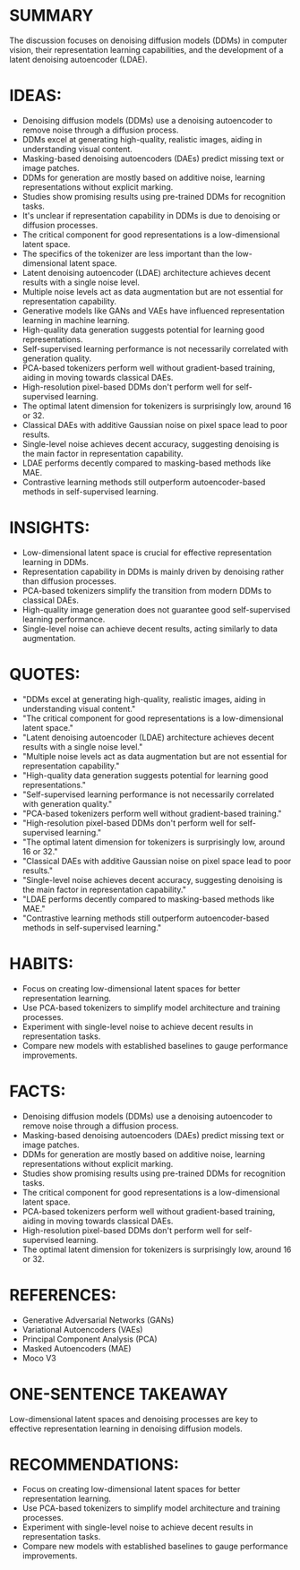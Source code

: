 # SUMMARY
The discussion focuses on denoising diffusion models (DDMs) in computer vision, their representation learning capabilities, and the development of a latent denoising autoencoder (LDAE).

# IDEAS:
- Denoising diffusion models (DDMs) use a denoising autoencoder to remove noise through a diffusion process.
- DDMs excel at generating high-quality, realistic images, aiding in understanding visual content.
- Masking-based denoising autoencoders (DAEs) predict missing text or image patches.
- DDMs for generation are mostly based on additive noise, learning representations without explicit marking.
- Studies show promising results using pre-trained DDMs for recognition tasks.
- It's unclear if representation capability in DDMs is due to denoising or diffusion processes.
- The critical component for good representations is a low-dimensional latent space.
- The specifics of the tokenizer are less important than the low-dimensional latent space.
- Latent denoising autoencoder (LDAE) architecture achieves decent results with a single noise level.
- Multiple noise levels act as data augmentation but are not essential for representation capability.
- Generative models like GANs and VAEs have influenced representation learning in machine learning.
- High-quality data generation suggests potential for learning good representations.
- Self-supervised learning performance is not necessarily correlated with generation quality.
- PCA-based tokenizers perform well without gradient-based training, aiding in moving towards classical DAEs.
- High-resolution pixel-based DDMs don't perform well for self-supervised learning.
- The optimal latent dimension for tokenizers is surprisingly low, around 16 or 32.
- Classical DAEs with additive Gaussian noise on pixel space lead to poor results.
- Single-level noise achieves decent accuracy, suggesting denoising is the main factor in representation capability.
- LDAE performs decently compared to masking-based methods like MAE.
- Contrastive learning methods still outperform autoencoder-based methods in self-supervised learning.

# INSIGHTS:
- Low-dimensional latent space is crucial for effective representation learning in DDMs.
- Representation capability in DDMs is mainly driven by denoising rather than diffusion processes.
- PCA-based tokenizers simplify the transition from modern DDMs to classical DAEs.
- High-quality image generation does not guarantee good self-supervised learning performance.
- Single-level noise can achieve decent results, acting similarly to data augmentation.

# QUOTES:
- "DDMs excel at generating high-quality, realistic images, aiding in understanding visual content."
- "The critical component for good representations is a low-dimensional latent space."
- "Latent denoising autoencoder (LDAE) architecture achieves decent results with a single noise level."
- "Multiple noise levels act as data augmentation but are not essential for representation capability."
- "High-quality data generation suggests potential for learning good representations."
- "Self-supervised learning performance is not necessarily correlated with generation quality."
- "PCA-based tokenizers perform well without gradient-based training."
- "High-resolution pixel-based DDMs don't perform well for self-supervised learning."
- "The optimal latent dimension for tokenizers is surprisingly low, around 16 or 32."
- "Classical DAEs with additive Gaussian noise on pixel space lead to poor results."
- "Single-level noise achieves decent accuracy, suggesting denoising is the main factor in representation capability."
- "LDAE performs decently compared to masking-based methods like MAE."
- "Contrastive learning methods still outperform autoencoder-based methods in self-supervised learning."

# HABITS:
- Focus on creating low-dimensional latent spaces for better representation learning.
- Use PCA-based tokenizers to simplify model architecture and training processes.
- Experiment with single-level noise to achieve decent results in representation tasks.
- Compare new models with established baselines to gauge performance improvements.

# FACTS:
- Denoising diffusion models (DDMs) use a denoising autoencoder to remove noise through a diffusion process.
- Masking-based denoising autoencoders (DAEs) predict missing text or image patches.
- DDMs for generation are mostly based on additive noise, learning representations without explicit marking.
- Studies show promising results using pre-trained DDMs for recognition tasks.
- The critical component for good representations is a low-dimensional latent space.
- PCA-based tokenizers perform well without gradient-based training, aiding in moving towards classical DAEs.
- High-resolution pixel-based DDMs don't perform well for self-supervised learning.
- The optimal latent dimension for tokenizers is surprisingly low, around 16 or 32.

# REFERENCES:
- Generative Adversarial Networks (GANs)
- Variational Autoencoders (VAEs)
- Principal Component Analysis (PCA)
- Masked Autoencoders (MAE)
- Moco V3

# ONE-SENTENCE TAKEAWAY
Low-dimensional latent spaces and denoising processes are key to effective representation learning in denoising diffusion models.

# RECOMMENDATIONS:
- Focus on creating low-dimensional latent spaces for better representation learning.
- Use PCA-based tokenizers to simplify model architecture and training processes.
- Experiment with single-level noise to achieve decent results in representation tasks.
- Compare new models with established baselines to gauge performance improvements.